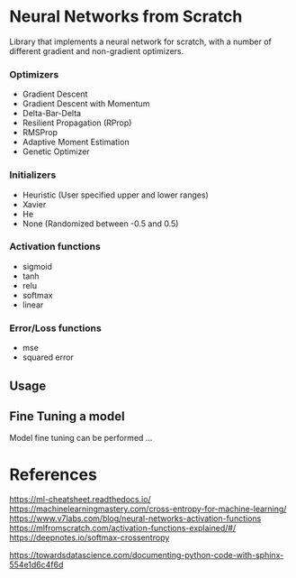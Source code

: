 # Neural Networks from Scratch

Library that implements a neural network for scratch, with a number of different gradient and non-gradient optimizers.

### Optimizers
- Gradient Descent
- Gradient Descent with Momentum
- Delta-Bar-Delta
- Resilient Propagation (RProp)
- RMSProp
- Adaptive Moment Estimation
- Genetic Optimizer

### Initializers
- Heuristic (User specified upper and lower ranges)
- Xavier
- He
- None (Randomized between -0.5 and 0.5)

### Activation functions
- sigmoid
- tanh
- relu
- softmax
- linear

### Error/Loss functions
- mse
- squared error

<!-- ## Installation  -->

<!-- ## Usage -->
## Usage

## Fine Tuning a model
Model fine tuning can be performed ...


# References
https://ml-cheatsheet.readthedocs.io/
https://machinelearningmastery.com/cross-entropy-for-machine-learning/
https://www.v7labs.com/blog/neural-networks-activation-functions
https://mlfromscratch.com/activation-functions-explained/#/
https://deepnotes.io/softmax-crossentropy

https://towardsdatascience.com/documenting-python-code-with-sphinx-554e1d6c4f6d